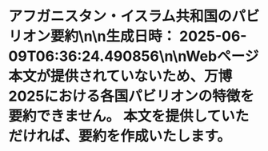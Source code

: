 # アフガニスタン・イスラム共和国のパビリオン要約\n\n**生成日時：** 2025-06-09T06:36:24.490856\n\nWebページ本文が提供されていないため、万博2025における各国パビリオンの特徴を要約できません。  本文を提供していただければ、要約を作成いたします。